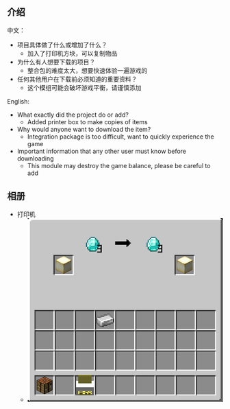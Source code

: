 
## 介绍

中文：
- 项目具体做了什么或增加了什么？
  - 加入了打印机方块，可以复制物品
- 为什么有人想要下载的项目？
  - 整合包的难度太大，想要快速体验一遍游戏的
- 任何其他用户在下载前必须知道的重要资料？
  - 这个模组可能会破坏游戏平衡，请谨慎添加



English:
- What exactly did the project do or add?
  - Added printer box to make copies of items
- Why would anyone want to download the item?
  - Integration package is too difficult, want to quickly experience the game
- Important information that any other user must know before downloading
  - This module may destroy the game balance, please be careful to add



## 相册


- 打印机
	- ![打印机](https://github.com/WisdomEquan/mods/blob/master/Minecraft/printer/img/printer.PNG)

